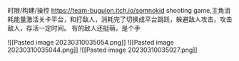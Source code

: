
时限/构建/操控
https://team-bugulon.itch.io/somnokid
shooting game,主角消耗能量激活关卡平台，和打敌人，消耗完了切换成平台跳跃，躲避敌人攻击，攻击敌人，存活一定时间。
有的敌人还挺萌，是个手


![[Pasted image 20230310035054.png]]
![[Pasted image 20230310035044.png]]
![[Pasted image 20230310035027.png]]